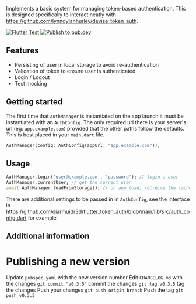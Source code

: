 Implements a basic system for managing token-based authentication. This is designed specifically to interact neatly with https://github.com/lynndylanhurley/devise_token_auth.

[![Flutter Test](https://github.com/diarmuidr3d/flutter_token_auth/actions/workflows/flutter_build.yml/badge.svg)](https://github.com/diarmuidr3d/flutter_token_auth/actions/workflows/flutter_build.yml) [![Publish to pub.dev](https://github.com/diarmuidr3d/flutter_token_auth/actions/workflows/publish.yml/badge.svg)](https://github.com/diarmuidr3d/flutter_token_auth/actions/workflows/publish.yml)

## Features
- Persisting of user in local storage to avoid re-authentication
- Validation of token to ensure user is authenticated
- Login / Logout
- Test mocking

## Getting started
The first time that `AuthManager` is instantiated on the app launch it must be instantiated with an `AuthConfig`. The only required url there is your server's url (eg: `app.example.com`) provided that the other paths follow the defaults.
This is best placed in your `main.dart` file.
```dart
AuthManager(config: AuthConfig(appUrl: "app.example.com"));
```

## Usage
```dart
AuthManager.login('user@example.com', 'password'); // login a user
AuthManager.currentUser; // get the current user
await AuthManager.loadFromStorage(); // on app load, retreive the cached local user
```

There are additional settings to be passed in in `AuthConfig`, see the interface in https://github.com/diarmuidr3d/flutter_token_auth/blob/main/lib/src/auth_config.dart for example

## Additional information

# Publishing a new version
Update `pubspec.yaml` with the new version number
Edit `CHANGELOG.md` with the changes
`git commit "v0.3.5"` commit the changes
`git tag v0.3.5` tag the changes
Push your changes `git push origin branch`
Push the tag `git push v0.3.5`